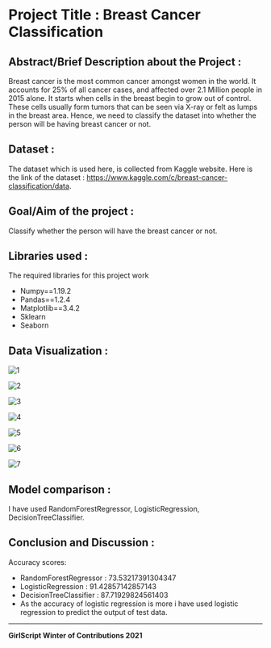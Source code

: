 # Project Title : Breast Cancer Classification

## Abstract/Brief Description about the Project :
Breast cancer is the most common cancer amongst women in the world. It accounts for 25% of all cancer cases, and affected over 2.1 Million people in 2015 alone. It starts when cells in the breast begin to grow out of control. These cells usually form tumors that can be seen via X-ray or felt as lumps in the breast area. Hence, we need to classify the dataset into whether the person will be having breast cancer or not.

## Dataset :
The dataset which is used here, is collected from Kaggle website. Here is the link of the dataset : https://www.kaggle.com/c/breast-cancer-classification/data.

## Goal/Aim of the project :
Classify whether the person will have the breast cancer or not.

## Libraries used :
The required libraries for this project work
- Numpy==1.19.2
- Pandas==1.2.4
- Matplotlib==3.4.2
- Sklearn
- Seaborn

## Data Visualization :
![1](https://user-images.githubusercontent.com/79050917/142572203-14cf5ccc-6851-4dbf-95c6-fd33ee937b73.PNG)

![2](https://user-images.githubusercontent.com/79050917/142572232-009c648e-4654-4cb1-9317-e3b2121c5a81.PNG)

![3](https://user-images.githubusercontent.com/79050917/142572243-2058b89c-0f32-4ce6-9953-7c8dab6167c7.PNG)

![4](https://user-images.githubusercontent.com/79050917/142572362-f427711b-b61e-44f4-bed7-eaa1c2cbc616.PNG)

![5](https://user-images.githubusercontent.com/79050917/142572372-7845eae2-0ba1-4526-a272-98627bb95911.PNG)

![6](https://user-images.githubusercontent.com/79050917/142572391-2581993f-8d45-4bab-b0f5-20da9ae16c09.PNG)

![7](https://user-images.githubusercontent.com/79050917/142572287-5d65e019-429e-41a2-9fa4-f0c4893398bc.PNG)


## Model comparison :
I have used RandomForestRegressor, LogisticRegression, DecisionTreeClassifier.

## Conclusion and Discussion :
Accuracy scores:
- RandomForestRegressor : 73.53217391304347
- LogisticRegression : 91.42857142857143
- DecisionTreeClassifier : 87.71929824561403
- As the accuracy of logistic regression is more i have used logistic regression to predict the output of test data.

**********************************************************************
**GirlScript Winter of Contributions 2021**
